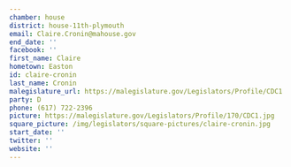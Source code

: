 ```yaml
---
chamber: house
district: house-11th-plymouth
email: Claire.Cronin@mahouse.gov
end_date: ''
facebook: ''
first_name: Claire
hometown: Easton
id: claire-cronin
last_name: Cronin
malegislature_url: https://malegislature.gov/Legislators/Profile/CDC1
party: D
phone: (617) 722-2396
picture: https://malegislature.gov/Legislators/Profile/170/CDC1.jpg
square_picture: /img/legislators/square-pictures/claire-cronin.jpg
start_date: ''
twitter: ''
website: ''
---
```

